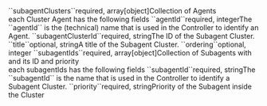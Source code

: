 <tr><td>``subagentClusters``</td><td>required, array[object]</td><td>Collection of Agents
    <br/>each Cluster Agent has the following fields</td><td></td><td></td></tr>
<tr><td style="padding-left:20px;">``agentId``</td><td>required, integer</td><td>The ``agentId`` is the (technical) name that is used in the Controller to identify an Agent.</td><td></td><td></td></tr>
<tr><td style="padding-left:20px;">``subagentClusterId``</td><td>required, string</td><td>The ID of the Subagent Cluster.</td><td></td><td></td></tr>
<tr><td style="padding-left:20px;">``title``</td><td>optional, string</td><td>A title of the Subagent Cluster.</td><td></td><td></td></tr>
<tr><td style="padding-left:20px;">``ordering``</td><td>optional, integer</td><td></td><td></td><td></td></tr>
<tr><td style="padding-left:20px;">``subagentIds``</td><td>required, array[object]</td><td>Collection of Subagents with and its ID and priority
    <br/>each subagentIds has the following fields</td><td></td><td></td></tr>
<tr><td style="padding-left:40px;">``subagentId``</td><td>required, string</td><td>The ``subagentId`` is the name that is used in the Controller to identify a Subagent Cluster.</td><td></td><td></td></tr>
<tr><td style="padding-left:40px;">``priority``</td><td>required, string</td><td>Priority of the Subagent inside the Cluster</td><td></td><td></td></tr>